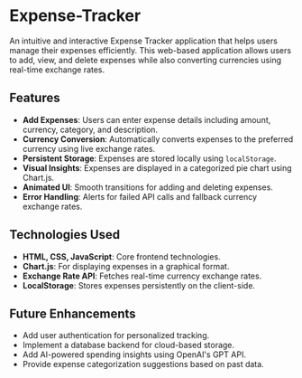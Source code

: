 # Expense-Tracker

An intuitive and interactive Expense Tracker application that helps users manage their expenses efficiently. This web-based application allows users to add, view, and delete expenses while also converting currencies using real-time exchange rates.

## Features

- **Add Expenses**: Users can enter expense details including amount, currency, category, and description.
- **Currency Conversion**: Automatically converts expenses to the preferred currency using live exchange rates.
- **Persistent Storage**: Expenses are stored locally using `localStorage`.
- **Visual Insights**: Expenses are displayed in a categorized pie chart using Chart.js.
- **Animated UI**: Smooth transitions for adding and deleting expenses.
- **Error Handling**: Alerts for failed API calls and fallback currency exchange rates.

## Technologies Used

- **HTML, CSS, JavaScript**: Core frontend technologies.
- **Chart.js**: For displaying expenses in a graphical format.
- **Exchange Rate API**: Fetches real-time currency exchange rates.
- **LocalStorage**: Stores expenses persistently on the client-side.


## Future Enhancements

- Add user authentication for personalized tracking.
- Implement a database backend for cloud-based storage.
- Add AI-powered spending insights using OpenAI's GPT API.
- Provide expense categorization suggestions based on past data.


